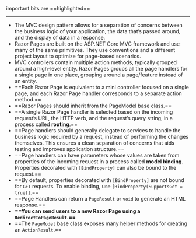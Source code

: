 important bits are ==highlighted==

---

- The MVC design pattern allows for a separation of concerns between the business logic of your application, the data that’s passed around, and the display of data in a response.
- Razor Pages are built on the ASP.NET Core MVC framework and use many of the same primitives. They use conventions and a different project layout to optimize for page-based scenarios. 
- MVC controllers contain multiple action methods, typically grouped around a high-level entity. Razor Pages groups all the page handlers for a single page in one place, grouping around a page/feature instead of an entity. 
- ==Each Razor Page is equivalent to a mini controller focused on a single page, and each Razor Page handler corresponds to a separate action method.==
- ==Razor Pages should inherit from the PageModel base class.==
- ==A single Razor Page handler is selected based on the incoming request’s URL, the HTTP verb, and the request’s query string, in a process called **routing**.==
- ==Page handlers should generally delegate to services to handle the business logic required by a request, instead of performing the changes themselves. This ensures a clean separation of concerns that aids testing and improves application structure.==
- ==Page handlers can have parameters whose values are taken from properties of the incoming request in a process called **model binding**. Properties decorated with `[BindProperty]` can also be bound to the request.==
- ==By default, properties decorated with `[BindProperty]` are not bound for `GET` requests. To enable binding, use `[BindProperty(SupportsGet = true)]`.==
- ==Page Handlers can return a `PageResult` or `void` to generate an HTML response.==
- **==You can send users to a new Razor Page using a `RedirectToPageResult`.==**
- ==The `PageModel` base class exposes many helper methods for creating an `ActionResult`.==